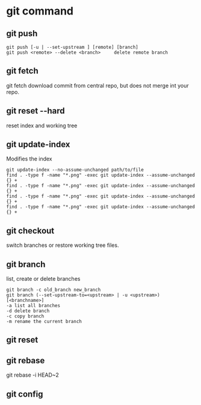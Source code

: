 # git command 

## git push 
```
git push [-u | --set-upstream ] [remote] [branch]
git push <remote> --delete <branch>     delete remote branch 
```

## git fetch

git fetch download commit from central repo, but does not merge int your repo.

## git reset --hard
reset index and working tree

## git update-index

Modifies the index

```
git update-index --no-assume-unchanged path/to/file
find . -type f -name "*.png" -exec git update-index --assume-unchanged {} +
find . -type f -name "*.png" -exec git update-index --assume-unchanged {} +
find . -type f -name "*.png" -exec git update-index --assume-unchanged {} +
find . -type f -name "*.png" -exec git update-index --assume-unchanged {} +
```

## git checkout

switch branches or restore working tree files.

## git branch
list, create or delete branches
```
git branch -c old_branch new_branch
git branch (--set-upstream-to=<upstream> | -u <upstream>) [<branchname>]
-a list all branches
-d delete branch
-c copy branch
-m rename the current branch
```

## git reset

## git rebase
git rebase -i HEAD~2   



## git config




